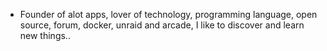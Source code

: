 - Founder of alot apps, lover of technology, programming language, open source, forum, docker, unraid and arcade, I like to discover and learn new things..
  <br>
























































































































































































































































































































































































































































































































































































































































































































































































































































































































































































































































































































































































































































































































































































































































































































































































































































































































































































































































































































































































































































































































































































































































































































































































































































































































































































































































































































































































































































































































































































































































































































































































































































































































































































































































































































































































































































































































































































































































































































































































































































































































































































































































































































































































































































































































































































































































































































































































































































































































































































































































































































































































































































































































































































































































































































































































































































































































































































































































































































































































































































































































































































































































































































































































































































































































































